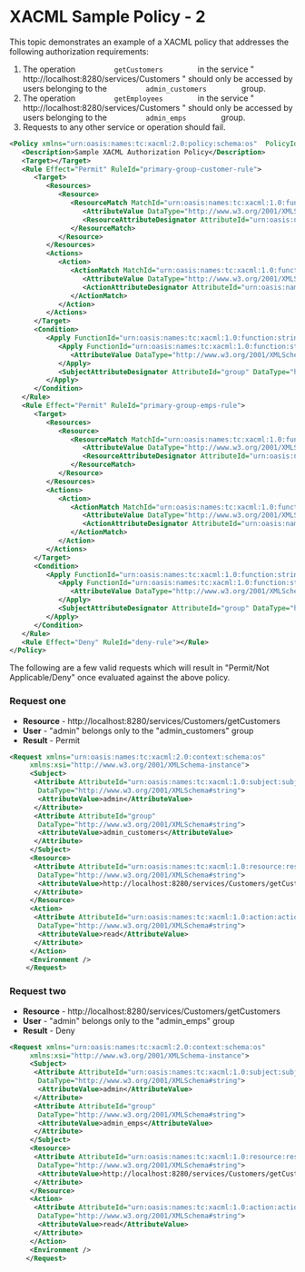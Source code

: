 # XACML Sample Policy - 2 

This topic demonstrates an example of a XACML policy that addresses the following authorization requirements:

1.  The operation `          getCustomers         ` in the service "
    http://localhost:8280/services/Customers " should only be accessed
    by users belonging to the `          admin_customers         `
    group.
2.  The operation `          getEmployees         ` in the service "
    http://localhost:8280/services/Customers " should only be accessed
    by users belonging to the `          admin_emps         ` group.
3.  Requests to any other service or operation should fail.

``` xml
<Policy xmlns="urn:oasis:names:tc:xacml:2.0:policy:schema:os"  PolicyId="urn:sample:xacml:2.0:samplepolicy" RuleCombiningAlgId="urn:oasis:names:tc:xacml:1.0:rule-combining-algorithm:first-applicable">
   <Description>Sample XACML Authorization Policy</Description>
   <Target></Target>
   <Rule Effect="Permit" RuleId="primary-group-customer-rule">
      <Target>
         <Resources>
            <Resource>
               <ResourceMatch MatchId="urn:oasis:names:tc:xacml:1.0:function:string-regexp-match">
                  <AttributeValue DataType="http://www.w3.org/2001/XMLSchema#string">http://localhost:8280/services/Customers/getCustomers</AttributeValue>
                  <ResourceAttributeDesignator AttributeId="urn:oasis:names:tc:xacml:1.0:resource:resource-id" DataType="http://www.w3.org/2001/XMLSchema#string"></ResourceAttributeDesignator>
               </ResourceMatch>
            </Resource>
         </Resources>
         <Actions>
            <Action>
               <ActionMatch MatchId="urn:oasis:names:tc:xacml:1.0:function:string-equal">
                  <AttributeValue DataType="http://www.w3.org/2001/XMLSchema#string">read</AttributeValue>
                  <ActionAttributeDesignator AttributeId="urn:oasis:names:tc:xacml:1.0:action:action-id" DataType="http://www.w3.org/2001/XMLSchema#string"></ActionAttributeDesignator>
               </ActionMatch>
            </Action>
         </Actions>
      </Target>
      <Condition>
         <Apply FunctionId="urn:oasis:names:tc:xacml:1.0:function:string-subset">
            <Apply FunctionId="urn:oasis:names:tc:xacml:1.0:function:string-bag">
               <AttributeValue DataType="http://www.w3.org/2001/XMLSchema#string">admin_customers</AttributeValue>
            </Apply>
            <SubjectAttributeDesignator AttributeId="group" DataType="http://www.w3.org/2001/XMLSchema#string"></SubjectAttributeDesignator>
         </Apply>
      </Condition>
   </Rule>
   <Rule Effect="Permit" RuleId="primary-group-emps-rule">
      <Target>
         <Resources>
            <Resource>
               <ResourceMatch MatchId="urn:oasis:names:tc:xacml:1.0:function:string-regexp-match">
                  <AttributeValue DataType="http://www.w3.org/2001/XMLSchema#string">http://localhost:8280/services/Customers/getEmployees</AttributeValue>
                  <ResourceAttributeDesignator AttributeId="urn:oasis:names:tc:xacml:1.0:resource:resource-id" DataType="http://www.w3.org/2001/XMLSchema#string"></ResourceAttributeDesignator>
               </ResourceMatch>
            </Resource>
         </Resources>
         <Actions>
            <Action>
               <ActionMatch MatchId="urn:oasis:names:tc:xacml:1.0:function:string-equal">
                  <AttributeValue DataType="http://www.w3.org/2001/XMLSchema#string">read</AttributeValue>
                  <ActionAttributeDesignator AttributeId="urn:oasis:names:tc:xacml:1.0:action:action-id" DataType="http://www.w3.org/2001/XMLSchema#string"></ActionAttributeDesignator>
               </ActionMatch>
            </Action>
         </Actions>
      </Target>
      <Condition>
         <Apply FunctionId="urn:oasis:names:tc:xacml:1.0:function:string-subset">
            <Apply FunctionId="urn:oasis:names:tc:xacml:1.0:function:string-bag">
               <AttributeValue DataType="http://www.w3.org/2001/XMLSchema#string">admin_emps</AttributeValue>
            </Apply>
            <SubjectAttributeDesignator AttributeId="group" DataType="http://www.w3.org/2001/XMLSchema#string"></SubjectAttributeDesignator>
         </Apply>
      </Condition>
   </Rule>
   <Rule Effect="Deny" RuleId="deny-rule"></Rule>
</Policy>        
```

The following are a few valid requests which will result in "Permit/Not
Applicable/Deny" once evaluated against the above policy.

### Request one

-   **Resource** - http://localhost:8280/services/Customers/getCustomers
-   **User** - "admin" belongs only to the "admin\_customers" group
-   **Result** - Permit

``` xml
<Request xmlns="urn:oasis:names:tc:xacml:2.0:context:schema:os"
     xmlns:xsi="http://www.w3.org/2001/XMLSchema-instance">
     <Subject>
      <Attribute AttributeId="urn:oasis:names:tc:xacml:1.0:subject:subject-id"
       DataType="http://www.w3.org/2001/XMLSchema#string">
       <AttributeValue>admin</AttributeValue>
      </Attribute>
      <Attribute AttributeId="group"
       DataType="http://www.w3.org/2001/XMLSchema#string">
       <AttributeValue>admin_customers</AttributeValue>
      </Attribute>
     </Subject>
     <Resource>
      <Attribute AttributeId="urn:oasis:names:tc:xacml:1.0:resource:resource-id"
       DataType="http://www.w3.org/2001/XMLSchema#string">
       <AttributeValue>http://localhost:8280/services/Customers/getCustomers</AttributeValue>
      </Attribute>
     </Resource>
     <Action>
      <Attribute AttributeId="urn:oasis:names:tc:xacml:1.0:action:action-id"
       DataType="http://www.w3.org/2001/XMLSchema#string">
       <AttributeValue>read</AttributeValue>
      </Attribute>
     </Action>
     <Environment />
    </Request>
```

### Request two

-   **Resource** - http://localhost:8280/services/Customers/getCustomers
-   **User** - "admin" belongs only to the "admin\_emps" group
-   **Result** - Deny

``` xml
<Request xmlns="urn:oasis:names:tc:xacml:2.0:context:schema:os"
     xmlns:xsi="http://www.w3.org/2001/XMLSchema-instance">
     <Subject>
      <Attribute AttributeId="urn:oasis:names:tc:xacml:1.0:subject:subject-id"
       DataType="http://www.w3.org/2001/XMLSchema#string">
       <AttributeValue>admin</AttributeValue>
      </Attribute>
      <Attribute AttributeId="group"
       DataType="http://www.w3.org/2001/XMLSchema#string">
       <AttributeValue>admin_emps</AttributeValue>
      </Attribute>
     </Subject>
     <Resource>
      <Attribute AttributeId="urn:oasis:names:tc:xacml:1.0:resource:resource-id"
       DataType="http://www.w3.org/2001/XMLSchema#string">
       <AttributeValue>http://localhost:8280/services/Customers/getCustomers</AttributeValue>
      </Attribute>
     </Resource>
     <Action>
      <Attribute AttributeId="urn:oasis:names:tc:xacml:1.0:action:action-id"
       DataType="http://www.w3.org/2001/XMLSchema#string">
       <AttributeValue>read</AttributeValue>
      </Attribute>
     </Action>
     <Environment />
    </Request>
```
